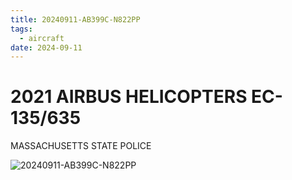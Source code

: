 ```yaml
---
title: 20240911-AB399C-N822PP
tags:
  - aircraft
date: 2024-09-11
---
```


# 2021 AIRBUS HELICOPTERS EC-135/635

MASSACHUSETTS STATE POLICE

![20240911-AB399C-N822PP](/aircraft/20240911-AB399C-N822PP.jpg)